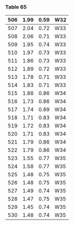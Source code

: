 <a name="table-65"></a>
### Table 65

| 506 | 1.99 | 0.59 | W32 |
| --- | --- | --- | --- |
| 507 | 2.04 | 0.72 | W33 |
| 508 | 2.06 | 0.71 | W33 |
| 509 | 1.95 | 0.74 | W33 |
| 510 | 1.97 | 0.73 | W33 |
| 511 | 1.86 | 0.73 | W33 |
| 512 | 1.89 | 0.72 | W33 |
| 513 | 1.78 | 0.71 | W33 |
| 514 | 1.83 | 0.71 | W33 |
| 515 | 1.88 | 0.86 | W34 |
| 516 | 1.73 | 0.86 | W34 |
| 517 | 1.74 | 0.89 | W34 |
| 518 | 1.71 | 0.83 | W34 |
| 519 | 1.72 | 0.83 | W34 |
| 520 | 1.71 | 0.83 | W34 |
| 521 | 1.79 | 0.86 | W34 |
| 522 | 1.79 | 0.86 | W34 |
| 523 | 1.55 | 0.77 | W35 |
| 524 | 1.58 | 0.77 | W35 |
| 525 | 1.48 | 0.75 | W35 |
| 526 | 1.48 | 0.75 | W35 |
| 527 | 1.49 | 0.74 | W35 |
| 528 | 1.47 | 0.75 | W35 |
| 529 | 1.45 | 0.74 | W35 |
| 530 | 1.48 | 0.74 | W35 |
